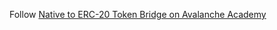 Follow [Native to ERC-20 Token Bridge on Avalanche Academy](https://academy.avax.network/course/interchain-token-transfer/08-native-to-erc-20-bridge/01-native-to-erc-20-bridge) 